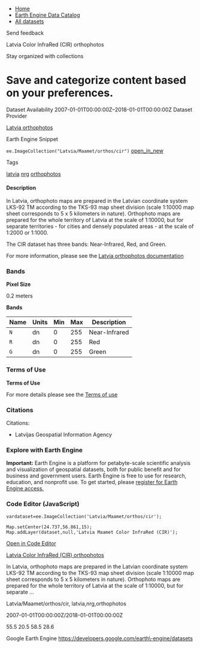 



* [Home](https://developers.google.com/)
* [Earth Engine Data Catalog](https://developers.google.com/earth-engine/datasets)
* [All datasets](https://developers.google.com/earth-engine/datasets/catalog)





 
 
 Send feedback
 
 

Latvia Color InfraRed (CIR) orthophotos


 
 Stay organized with collections
 

 
 Save and categorize content based on your preferences.
=========================================================================================================================================








Dataset Availability
2007\-01\-01T00:00:00Z–2018\-01\-01T00:00:00Z
Dataset Provider


[Latvia orthophotos](https://www.lgia.gov.lv/lv/ortofotokartes-1)



Earth Engine Snippet


`ee.ImageCollection("Latvia/Maamet/orthos/cir")` 
[open\_in\_new](https://code.earthengine.google.com/?scriptPath=Examples:Datasets/Latvia/Latvia_Maamet_orthos_cir)





Tags


[latvia](/earth-engine/datasets/tags/latvia)
[nrg](/earth-engine/datasets/tags/nrg)
[orthophotos](/earth-engine/datasets/tags/orthophotos)








#### Description



In Latvia, orthophoto maps are prepared in the Latvian coordinate system
LKS\-92 TM according to the TKS\-93 map sheet division (scale 1:10000 map
sheet corresponds to 5 x 5 kilometers in nature). Orthophoto maps are
prepared for the whole territory of Latvia at the scale of 1:10000, but for
separate territories \- for cities and densely populated areas \- at the scale
of 1:2000 or 1:1000\.


The CIR dataset has three bands: Near\-Infrared, Red, and Green.


For more information, please see the
[Latvia orthophotos documentation](https://www.lgia.gov.lv/lv/ortofotokartes-1)





### Bands



**Pixel Size**
  
0\.2 meters



**Bands**




| Name | Units | Min | Max | Description |
| --- | --- | --- | --- | --- |
| `N` | dn | 0 | 255 | Near\-Infrared |
| `R` | dn | 0 | 255 | Red |
| `G` | dn | 0 | 255 | Green |




### Terms of Use


**Terms of Use**


For more details please see the
[Terms of use](https://www.lgia.gov.lv/sites/lgia/files/document/Atverto%20datu%20licence%20CC%20BY_0.pdf)




### Citations



Citations:
* Latvijas Geospatial Information Agency





### Explore with Earth Engine


**Important:** 
 Earth Engine is a platform for petabyte\-scale scientific analysis and visualization of
 geospatial datasets, both for public benefit and for business and government users.
 Earth Engine is free to use for research, education, and nonprofit use. To get started, please
 [register for Earth Engine access.](https://console.cloud.google.com/earth-engine)



### Code Editor (JavaScript)



```
vardataset=ee.ImageCollection('Latvia/Maamet/orthos/cir');

Map.setCenter(24.737,56.861,15);
Map.addLayer(dataset,null,'Latvia Maamet Color InfraRed (CIR)');
```



[Open in Code Editor](https://code.earthengine.google.com/?scriptPath=Examples:Datasets/Latvia/Latvia_Maamet_orthos_cir)


[Latvia Color InfraRed (CIR) orthophotos](/earth-engine/datasets/catalog/Latvia_Maamet_orthos_cir)

In Latvia, orthophoto maps are prepared in the Latvian coordinate system LKS\-92 TM according to the TKS\-93 map sheet division (scale 1:10000 map sheet corresponds to 5 x 5 kilometers in nature). Orthophoto maps are prepared for the whole territory of Latvia at the scale of 1:10000, but for separate …

 Latvia/Maamet/orthos/cir,
 latvia,nrg,orthophotos

2007\-01\-01T00:00:00Z/2018\-01\-01T00:00:00Z



 55\.5 20\.5 58\.5 28\.6
 



Google Earth Engine
https://developers.google.com/earth\-engine/datasets








